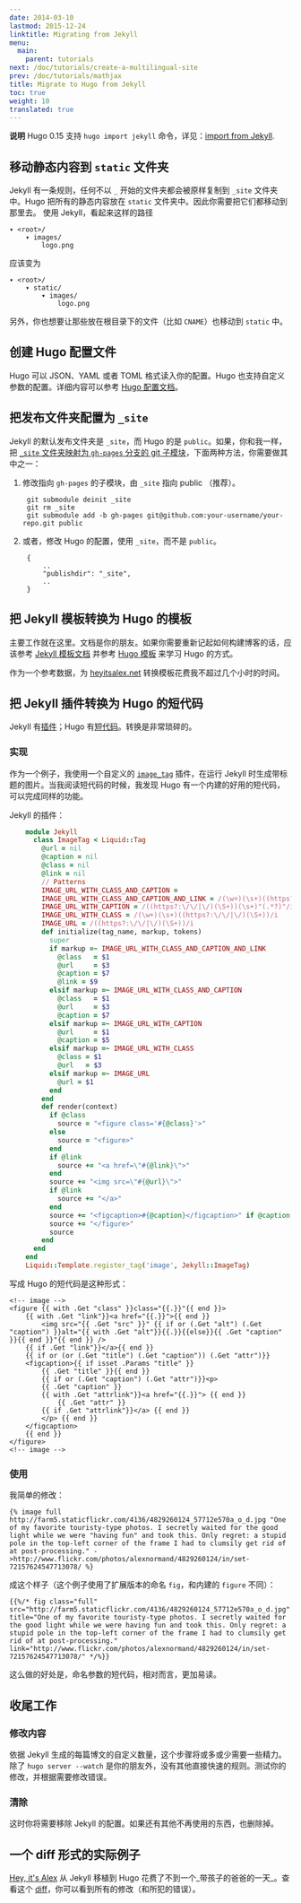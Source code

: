 ```yaml
---
date: 2014-03-10
lastmod: 2015-12-24
linktitle: Migrating from Jekyll
menu:
  main:
    parent: tutorials
next: /doc/tutorials/create-a-multilingual-site
prev: /doc/tutorials/mathjax
title: Migrate to Hugo from Jekyll
toc: true
weight: 10
translated: true
---
```


**说明** Hugo 0.15 支持 `hugo import jekyll` 命令，详见：[import from Jekyll](/doc/commands/hugo_import_jekyll/).
## 移动静态内容到 `static` 文件夹
Jekyll 有一条规则，任何不以 `_` 开始的文件夹都会被原样复制到 `_site` 文件夹中。Hugo 把所有的静态内容放在 `static` 文件夹中。因此你需要把它们都移动到那里去。
使用 Jekyll，看起来这样的路径

    ▾ <root>/
        ▾ images/
            logo.png

应该变为

    ▾ <root>/
        ▾ static/
            ▾ images/
                logo.png

另外，你也想要让那些放在根目录下的文件（比如 `CNAME`）也移动到 `static` 中。

## 创建 Hugo 配置文件
Hugo 可以 JSON、YAML 或者 TOML 格式读入你的配置。Hugo 也支持自定义参数的配置。详细内容可以参考 [Hugo 配置文档](/doc/overview/configuration/)。

## 把发布文件夹配置为 `_site`
Jekyll 的默认发布文件夹是 `_site`，而 Hugo 的是 `public`。如果，你和我一样，把 [`_site` 文件夹映射为 `gh-pages` 分支的 git 子模块](http://blog.blindgaenger.net/generate_github_pages_in_a_submodule.html)，下面两种方法，你需要做其中之一：

1. 修改指向 `gh-pages` 的子模块，由 `_site` 指向 public （推荐）。

        git submodule deinit _site
        git rm _site
        git submodule add -b gh-pages git@github.com:your-username/your-repo.git public

2. 或者，修改 Hugo 的配置，使用 `_site`，而不是 `public`。

        {
            ..
            "publishdir": "_site",
            ..
        }

## 把 Jekyll 模板转换为 Hugo 的模板
主要工作就在这里。文档是你的朋友。如果你需要重新记起如何构建博客的话，应该参考 [Jekyll 模板文档](http://jekyllrb.com/docs/templates/) 并参考 [Hugo 模板](/doc/layout/templates/) 来学习 Hugo 的方式。

作为一个参考数据，为 [heyitsalex.net](http://heyitsalex.net/) 转换模板花费我不超过几个小时的时间。

## 把 Jekyll 插件转换为 Hugo 的短代码 
Jekyll 有[插件](http://jekyllrb.com/docs/plugins/)；Hugo 有[短代码](/doc/shortcodes/)。转换是非常琐碎的。

### 实现
作为一个例子，我使用一个自定义的 [`image_tag`](https://github.com/alexandre-normand/alexandre-normand/blob/74bb12036a71334fdb7dba84e073382fc06908ec/_plugins/image_tag.rb) 插件，在运行 Jekyll 时生成带标题的图片。当我阅读短代码的时候，我发现 Hugo 有一个内建的好用的短代码，可以完成同样的功能。

Jekyll 的插件：

```ruby
    module Jekyll
      class ImageTag < Liquid::Tag
        @url = nil
        @caption = nil
        @class = nil
        @link = nil
        // Patterns
        IMAGE_URL_WITH_CLASS_AND_CAPTION =
        IMAGE_URL_WITH_CLASS_AND_CAPTION_AND_LINK = /(\w+)(\s+)((https?:\/\/|\/)(\S+))(\s+)"(.*?)"(\s+)->((https?:\/\/|\/)(\S+))(\s*)/i
        IMAGE_URL_WITH_CAPTION = /((https?:\/\/|\/)(\S+))(\s+)"(.*?)"/i
        IMAGE_URL_WITH_CLASS = /(\w+)(\s+)((https?:\/\/|\/)(\S+))/i
        IMAGE_URL = /((https?:\/\/|\/)(\S+))/i
        def initialize(tag_name, markup, tokens)
          super
          if markup =~ IMAGE_URL_WITH_CLASS_AND_CAPTION_AND_LINK
            @class   = $1
            @url     = $3
            @caption = $7
            @link = $9
          elsif markup =~ IMAGE_URL_WITH_CLASS_AND_CAPTION
            @class   = $1
            @url     = $3
            @caption = $7
          elsif markup =~ IMAGE_URL_WITH_CAPTION
            @url     = $1
            @caption = $5
          elsif markup =~ IMAGE_URL_WITH_CLASS
            @class = $1
            @url   = $3
          elsif markup =~ IMAGE_URL
            @url = $1
          end
        end
        def render(context)
          if @class
            source = "<figure class='#{@class}'>"
          else
            source = "<figure>"
          end
          if @link
            source += "<a href=\"#{@link}\">"
          end
          source += "<img src=\"#{@url}\">"
          if @link
            source += "</a>"
          end
          source += "<figcaption>#{@caption}</figcaption>" if @caption
          source += "</figure>"
          source
        end
      end
    end
    Liquid::Template.register_tag('image', Jekyll::ImageTag)
```

写成 Hugo 的短代码是这种形式：

    <!-- image -->
    <figure {{ with .Get "class" }}class="{{.}}"{{ end }}>
        {{ with .Get "link"}}<a href="{{.}}">{{ end }}
            <img src="{{ .Get "src" }}" {{ if or (.Get "alt") (.Get "caption") }}alt="{{ with .Get "alt"}}{{.}}{{else}}{{ .Get "caption" }}{{ end }}"{{ end }} />
        {{ if .Get "link"}}</a>{{ end }}
        {{ if or (or (.Get "title") (.Get "caption")) (.Get "attr")}}
        <figcaption>{{ if isset .Params "title" }}
            {{ .Get "title" }}{{ end }}
            {{ if or (.Get "caption") (.Get "attr")}}<p>
            {{ .Get "caption" }}
            {{ with .Get "attrlink"}}<a href="{{.}}"> {{ end }}
                {{ .Get "attr" }}
            {{ if .Get "attrlink"}}</a> {{ end }}
            </p> {{ end }}
        </figcaption>
        {{ end }}
    </figure>
    <!-- image -->

### 使用
我简单的修改：

    {% image full http://farm5.staticflickr.com/4136/4829260124_57712e570a_o_d.jpg "One of my favorite touristy-type photos. I secretly waited for the good light while we were "having fun" and took this. Only regret: a stupid pole in the top-left corner of the frame I had to clumsily get rid of at post-processing." ->http://www.flickr.com/photos/alexnormand/4829260124/in/set-72157624547713078/ %}

成这个样子（这个例子使用了扩展版本的命名 `fig`，和内建的 `figure` 不同）：

    {{%/* fig class="full" src="http://farm5.staticflickr.com/4136/4829260124_57712e570a_o_d.jpg" title="One of my favorite touristy-type photos. I secretly waited for the good light while we were having fun and took this. Only regret: a stupid pole in the top-left corner of the frame I had to clumsily get rid of at post-processing." link="http://www.flickr.com/photos/alexnormand/4829260124/in/set-72157624547713078/" */%}}

这么做的好处是，命名参数的短代码，相对而言，更加易读。

## 收尾工作
### 修改内容
依据 Jekyll 生成的每篇博文的自定义数量，这个步骤将或多或少需要一些精力。除了 `hugo server --watch` 是你的朋友外，没有其他直接快速的规则。测试你的修改，并根据需要修改错误。

### 清除
这时你将需要移除 Jekyll 的配置。如果还有其他不再使用的东西，也删除掉。

## 一个 diff 形式的实际例子
[Hey, it's Alex](http://heyitsalex.net/) 从 Jekyll 移植到 Hugo 花费了不到一个_带孩子的爸爸的一天_。查看这个 [diff](https://github.com/alexandre-normand/alexandre-normand/compare/869d69435bd2665c3fbf5b5c78d4c22759d7613a...b7f6605b1265e83b4b81495423294208cc74d610)，你可以看到所有的修改（和所犯的错误）。
